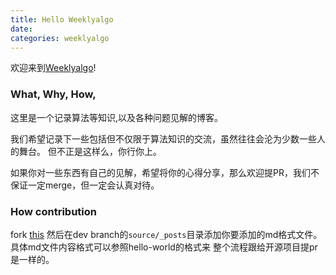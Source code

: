 ```yaml
---
title: Hello Weeklyalgo
date:
categories: weeklyalgo
---
```

欢迎来到[Weeklyalgo](#)! 


### What, Why, How,

这里是一个记录算法等知识,以及各种问题见解的博客。

我们希望记录下一些包括但不仅限于算法知识的交流，虽然往往会沦为少数一些人的舞台。
但不正是这样么，你行你上。  

如果你对一些东西有自己的见解，希望将你的心得分享，那么欢迎提PR，我们不保证一定merge，但一定会认真对待。

### How contribution

fork [this](https://github.com/weeklyalgo4groups/weeklyalgo4groups.github.io/)
然后在dev branch的`source/_posts`目录添加你要添加的md格式文件。具体md文件内容格式可以参照hello-world的格式来
整个流程跟给开源项目提pr是一样的。













